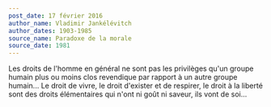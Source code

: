 ```yaml
---
post_date: 17 février 2016
author_name: Vladimir Jankélévitch
author_dates: 1903-1985
source_name: Paradoxe de la morale
source_date: 1981
---
```


Les droits de l'homme en général ne sont pas les privilèges qu'un groupe humain plus ou moins clos revendique par rapport à un autre groupe humain... Le droit de vivre, le droit d'exister et de respirer, le droit à la liberté sont des droits élémentaires qui n'ont ni goût ni saveur, ils vont de soi...
